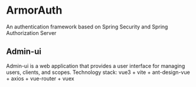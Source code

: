 # ArmorAuth
An authentication framework based on Spring Security and Spring Authorization Server

## Admin-ui
Admin-ui is a web application that provides a user interface for managing users, clients, and scopes.
Technology stack: vue3 + vite + ant-design-vue + axios + vue-router + vuex